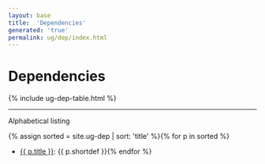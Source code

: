 ```yaml
---
layout: base
title:  'Dependencies'
generated: 'true'
permalink: ug/dep/index.html
---
```


# Dependencies

{% include ug-dep-table.html %}

----------

Alphabetical listing

{% assign sorted = site.ug-dep | sort: 'title' %}{% for p in sorted %}
* [{{ p.title }}](): {{ p.shortdef }}{% endfor %}
